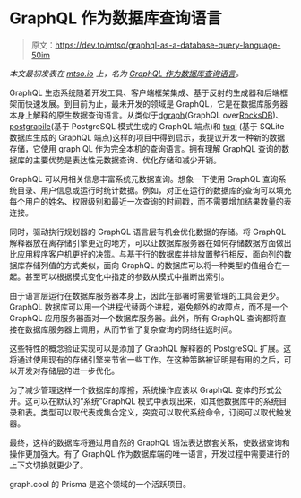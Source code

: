 # GraphQL 作为数据库查询语言

> 原文：<https://dev.to/mtso/graphql-as-a-database-query-language-50im>

*本文最初发表在 [mtso.io](https://mtso.io) 上，名为 [GraphQL 作为数据库查询语言](https://mtso.io/post/graphql-database-language/)。*

GraphQL 生态系统随着开发工具、客户端框架集成、基于反射的生成器和后端框架而快速发展。到目前为止，最未开发的领域是 GraphQL，它是在数据库服务器本身上解释的原生数据查询语言。从类似于[dgraph](https://dgraph.io)(GraphQL over[RocksDB](https://twitter.com/rocksdb/status/676694093095923712))、[postgrapile](https://github.com/postgraphql/postgraphql)(基于 PostgreSQL 模式生成的 GraphQL 端点)和 [tuql](https://github.com/bradleyboy/tuql) (基于 SQLite 数据库生成的 GraphQL 端点)这样的项目中得到启示，我提议开发一种新的数据存储，它使用 graph QL 作为完全本机的查询语言。拥有理解 GraphQL 查询的数据库的主要优势是表达性元数据查询、优化存储和减少开销。

GraphQL 可以用相关信息丰富系统元数据查询。想象一下使用 GraphQL 查询系统目录、用户信息或运行时统计数据。例如，对正在运行的数据库的查询可以填充每个用户的姓名、权限级别和最近一次查询的时间戳，而不需要增加结果数量的表连接。

同时，驱动执行规划器的 GraphQL 语言层有机会优化数据的存储。将 GraphQL 解释器放在离存储引擎更近的地方，可以让数据库服务器在如何存储数据方面做出比应用程序客户机更好的决策。与基于行的数据库并排放置整行相反，面向列的数据库存储列值的方式类似，面向 GraphQL 的数据库可以将一种类型的值组合在一起。甚至可以根据模式变化中指定的参数从模式中推断出索引。

由于语言层运行在数据库服务器本身上，因此在部署时需要管理的工具会更少。GraphQL 数据库可以用一个进程代替两个进程，避免额外的故障点，而不是一个 GraphQL 应用服务器面对一个数据库服务器。此外，所有 GraphQL 查询都将直接在数据库服务器上调用，从而节省了复杂查询的网络往返时间。

这些特性的概念验证实现可以是添加了 GraphQL 解释器的 PostgreSQL 扩展。这将通过使用现有的存储引擎来节省一些工作。在这种策略被证明是有用的之后，可以开发对存储层的进一步优化。

为了减少管理这样一个数据库的摩擦，系统操作应该以 GraphQL 变体的形式公开。这可以在默认的“系统”GraphQL 模式中表现出来，如其他数据库中的系统目录和表。类型可以取代表或集合定义，突变可以取代系统命令，订阅可以取代触发器。

最终，这样的数据库将通过用自然的 GraphQL 语法表达嵌套关系，使数据查询和操作更加强大。有了 GraphQL 作为数据库端的唯一语言，开发过程中需要进行的上下文切换就更少了。

graph.cool 的 Prisma 是这个领域的一个活跃项目。